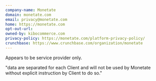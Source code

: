 ```yaml
---
company-name: Monetate
domain: monetate.com
email: privacy@monetate.com
home: https://monetate.com
opt-out-url: 
owned-by: kibocommerce.com
privacy-policy: https://monetate.com/platform-privacy-policy/
crunchbase: https://www.crunchbase.com/organization/monetate
---
```


Appears to be service provider only.

"data are separated for each Client and will not be used by Monetate without explicit instruction by Client to do so."
